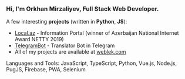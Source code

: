 ### Hi, I'm Orkhan Mirzaliyev, Full Stack Web Developer.

A few interesting **projects** (written in **Python**, **JS**):

- [Local.az](https://local.az/) - Information Portal (winner of Azerbaijan National Internet Award NETTY 2019)
- [TelegramBot](https://t.me/lezgichalbot) - Translator Bot in Telegram
- All of my projects are available at [weblek.com](https://weblek.com)

Languages and Tools: JavaScript, TypeScript, Python, Vue.js, Node.js, PugJS, Firebase, PWA, Selenium

<!-- ![Your Repository's Stats](https://github-readme-stats.vercel.app/api/top-langs/?username=kcarvi&theme=blue-green) -->



